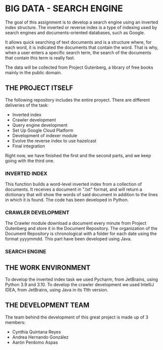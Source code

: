 # BIG DATA - SEARCH ENGINE

The goal of this assignment is to develop a search engine using an inverted index structure. The inverted or reverse index is a type of indexing used by search engines and documents-oriented databases, such as Google.

It allows quick searching of text documents and is a structure where, for each word, it is indicated the documents that contain the word. That is why, when a user enters a specific search term, the search of the documents that contain this term is really fast.

The data will be collected from Project Gutenberg, a library of free books mainly in the public domain.

## THE PROJECT ITSELF

The following repository includes the entire proyect. There are different deliveries of the task:
- Inverted index
- Crawler development
- Query engine development
- Set Up Google Cloud Platform
- Development of indexer module
- Evolve the reverse index to use hazelcast
- Final integration

Right now, we have finished the first and the second parts, and we keep going with the third one.

### INVERTED INDEX

This function builds a word-level inverted index from a collection of documents. It receives a document in ".txt" format, and will return a dictionary that will show the words of said document in addition to the lines in which it is found. The code has been developed in Python.

### CRAWLER DEVELOPMENT

The Crawler module download a document every minute from Project Gutenberg and store it in the Document Repository. The organization of the Document Repository is chronological with a folder for each date using the format yyyymmdd. This part have been developed using Java.

### SEARCH ENGINE

## THE WORK ENVIRONMENT

To develop the inverted index task we used Pycharm, from JetBrains, using Python 3.9 and 3.10.
To develop the crawler development we used IntelliJ IDEA, from JetBrains, using Java in its 11th version.

## THE DEVELOPMENT TEAM

The team behind the development of this great project is made up of 3 members:
- Cynthia Quintana Reyes
- Andrea Hernando González
- Aarón Perdomo Aspas
